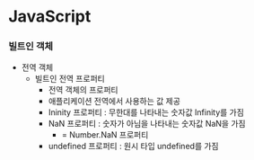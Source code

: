 # JavaScript
### 빌트인 객체
* 전역 객체
  * 빌트인 전역 프로퍼티
    * 전역 객체의 프로퍼티
    * 애플리케이션 전역에서 사용하는 값 제공
    * Ininity 프로퍼티 : 무한대를 나타내는 숫자값 Infinity를 가짐
    * NaN 프로퍼티 : 숫자가 아님을 나타내는 숫자값 NaN을 가짐
      * = Number.NaN 프로퍼티
    * undefined 프로퍼티 : 원시 타입 undefined를 가짐

